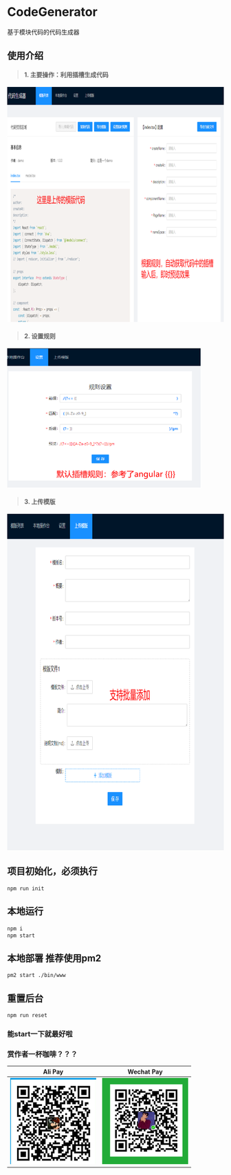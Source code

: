 # CodeGenerator
基于模块代码的代码生成器

## 使用介绍 
>#### 1. 主要操作：利用插槽生成代码
<img width="900" height="545" src="https://github.com/Mr-SPM/pic-box/raw/master/code-creator/detail.png"/>

>#### 2. 设置规则
<img width="450" height="323" src="https://github.com/Mr-SPM/pic-box/raw/master/code-creator/rule.png"/>

>#### 3. 上传模版
<img width="900" height="780" src="https://github.com/Mr-SPM/pic-box/raw/master/code-creator/upload.png"/>

## 项目初始化，必须执行
```
npm run init
```

## 本地运行
```
npm i 
npm start
```

## 本地部署 推荐使用pm2
```
pm2 start ./bin/www
```

## 重置后台 
```
npm run reset
```

### 能start一下就最好啦
### 赏作者一杯咖啡？？？
| Ali Pay  | Wechat Pay |
| ------------- | ------------- |
| <img width="200" height="200" src="https://github.com/Mr-SPM/pic-box/raw/master/ali_pay.png"/>  | <img width="200" height="200" src="https://github.com/Mr-SPM/pic-box/raw/master/wx.png"/>  |
  
